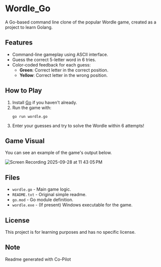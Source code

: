 # Wordle_Go

A Go-based command line clone of the popular Wordle game, created as a project to learn Golang.

## Features

- Command-line gameplay using ASCII interface.
- Guess the correct 5-letter word in 6 tries.
- Color-coded feedback for each guess:
  - **Green**: Correct letter in the correct position.
  - **Yellow**: Correct letter in the wrong position.

## How to Play

1. Install [Go](https://golang.org/dl/) if you haven't already.
2. Run the game with:
   ```
   go run wordle.go
   ```
3. Enter your guesses and try to solve the Wordle within 6 attempts!

## Game Visual

You can see an example of the game's output below.  


![Screen Recording 2025-09-28 at 11 43 05 PM](https://github.com/user-attachments/assets/efe68769-567b-46b4-b37d-ef3ee548ed9f)



## Files

- `wordle.go` - Main game logic.
- `README.txt` - Original simple readme.
- `go.mod` - Go module definition.
- `wordle.exe` - (If present) Windows executable for the game.

## License

This project is for learning purposes and has no specific license.


## Note
Readme generated with Co-Pilot
